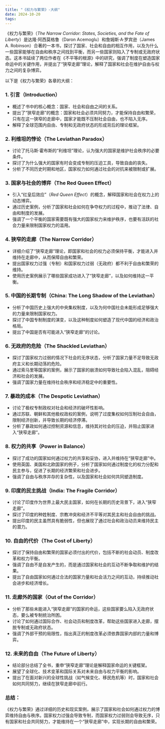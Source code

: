 ```yaml
---
title: "《权力与繁荣》-大纲"
date: 2024-10-20
tags: 
---
```

《权力与繁荣》（*The Narrow Corridor: States, Societies, and the Fate of Liberty*）是达隆·阿西莫格鲁（Daron Acemoglu）和詹姆斯·A·罗宾逊（James A. Robinson）合著的一本书，探讨了国家、社会和自由的相互作用，以及为什么一些国家能够在自由和秩序之间找到平衡，而另一些国家则陷入了专制或无政府状态。这本书延续了两位作者在《不平等的根源》中的研究，强调了制度在塑造国家命运中的关键作用，并提出了“狭窄走廊”理论，解释了国家和社会在维护自由与权力之间的复杂博弈。

以下是《权力与繁荣》各章的大纲：

### 1. **引言（Introduction）**
   - 概述了书中的核心概念：国家、社会和自由之间的关系。
   - 提出了“狭窄走廊”的概念：国家和社会必须共同努力，才能保持自由和繁荣，只有在这一狭窄的走廊中，国家才能既不压制社会自由，也不陷入无序。
   - 解释了全球范围内自由、专制和无政府状态的形成背后的理论框架。

### 2. **利维坦的悖论（The Leviathan Paradox）**
   - 讨论了托马斯·霍布斯的“利维坦”理论，认为强大的国家是维护社会秩序的必要条件。
   - 探讨了为什么强大的国家有时会变成专制的压迫工具，导致自由的丧失。
   - 分析了不同历史时期和地区，国家权力如何通过社会的对抗来被限制或扩展。

### 3. **国家与社会的博弈（The Red Queen Effect）**
   - 引入“红皇后效应”（*Red Queen Effect*）的概念，解释国家和社会在权力上的动态博弈。
   - 通过历史案例，分析了国家和社会如何在争夺权力的过程中，推动了法律、自由和制度的发展。
   - 强调了一个平衡的国家需要既有强大的国家权力来维护秩序，也要有活跃的社会力量来限制国家权力的滥用。

### 4. **狭窄的走廊（The Narrow Corridor）**
   - 详细介绍了“狭窄走廊”理论，即国家和社会的权力必须保持平衡，才能进入并维持在走廊中，从而保障自由和繁荣。
   - 提出国家权力过强（专制）和国家权力过弱（无政府）都不利于自由和繁荣的维持。
   - 使用历史案例展示了哪些国家成功进入了“狭窄走廊”，以及如何维持这一平衡。

### 5. **中国的长期专制（China: The Long Shadow of the Leviathan）**
   - 分析了中国历史上强大的中央集权制度，以及为何中国社会未能形成足够强大的力量来限制国家权力。
   - 探讨了中国专制制度的演变，以及这种制度如何塑造了现代中国的经济和政治格局。
   - 提出了中国是否有可能进入“狭窄走廊”的讨论。

### 6. **无政府的危险（The Shackled Leviathan）**
   - 探讨了国家权力过弱的情况下社会的无序状态，分析了国家力量不足导致无政府主义和长期动荡的危险。
   - 通过索马里等国家的案例，展示了国家的崩溃如何导致社会陷入混乱，阻碍经济和社会的发展。
   - 强调了国家力量在维持社会秩序和经济稳定中的重要性。

### 7. **暴政的成本（The Despotic Leviathan）**
   - 讨论了极权专制政权对社会和经济的破坏性影响。
   - 通过苏联、朝鲜和其他极权政权的案例，说明了过度集权如何压制社会自由，限制经济创新，并导致长期的经济停滞。
   - 分析了暴政如何通过控制资源和信息，维持其对社会的压迫，并阻止国家进入“狭窄走廊”。

### 8. **权力的共享（Power in Balance）**
   - 探讨了成功的国家如何通过权力的共享和妥协，进入并维持在“狭窄走廊”中。
   - 使用英国、美国和北欧国家的例子，分析了国家如何通过制度化的权力分配和民主参与，促进了长期的经济繁荣和社会进步。
   - 强调了自由与秩序并存的复杂性，以及国家和社会如何共同塑造制度。

### 9. **印度的民主挑战（India: The Fragile Corridor）**
   - 讨论了印度作为世界上最大民主国家，如何在长期的历史背景下，进入“狭窄走廊”。
   - 探讨了印度的种姓制度、宗教冲突和经济不平等对其民主和社会自由的挑战。
   - 提出印度的民主虽然具有脆弱性，但也展现了通过社会和政治动员来维持民主的潜力。

### 10. **自由的代价（The Cost of Liberty）**
   - 探讨了保持自由和繁荣的国家必须付出的代价，包括不断的社会动员、制度改革和权力平衡。
   - 强调了自由不是自发产生的，而是通过国家和社会的互动不断争取和维护的结果。
   - 提出了自由国家如何通过合法的国家力量和社会活力之间的互动，持续推动社会进步和经济增长。

### 11. **走廊外的国家（Out of the Corridor）**
   - 分析了那些未能进入“狭窄走廊”的国家的命运，这些国家要么陷入无政府状态，要么被专制统治所困。
   - 讨论了如何通过国际合作、社会动员和制度改革，帮助这些国家进入走廊，摆脱专制或无政府状态。
   - 强调了外部干预的局限性，指出真正的制度改革必须依靠国家内部的力量和博弈。

### 12. **未来的自由（The Future of Liberty）**
   - 结论部分总结了全书，重申“狭窄走廊”理论是解释国家命运的关键框架。
   - 展望了全球化、技术变革和国际关系对未来自由与权力平衡的影响。
   - 提出了在面对新兴的全球性挑战（如气候变化、移民危机等）时，国家和社会如何共同努力，继续在狭窄走廊中前行。

### 总结：
《权力与繁荣》通过详细的历史和现实案例，展示了国家和社会如何通过权力的博弈维持自由与秩序。国家权力过强会导致专制，而国家权力过弱则会导致无序，只有国家和社会共同努力，才能维持在一个“狭窄走廊”中，实现长期的自由和繁荣。
